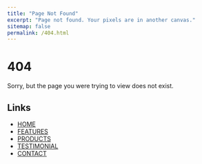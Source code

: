 ```yaml
---
title: "Page Not Found"
excerpt: "Page not found. Your pixels are in another canvas."
sitemap: false
permalink: /404.html
---
```



# 404 
Sorry, but the page you were trying to view does not exist.

<div class="footer-col links">
    <h2>Links</h2>
    <ul>
      <li><a href="#">HOME</a></li>
      <li><a href="#">FEATURES</a></li>
      <li><a href="#">PRODUCTS</a></li>
      <li><a href="#">TESTIMONIAL</a></li>
      <li><a href="#">CONTACT</a></li>
    </ul>
  </div>